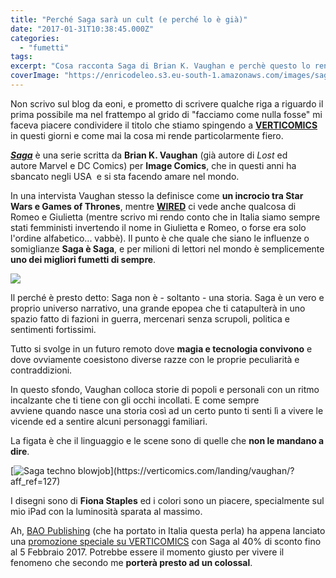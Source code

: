 ```yaml
---
title: "Perché Saga sarà un cult (e perché lo è già)"
date: "2017-01-31T10:38:45.000Z"
categories:
  - "fumetti"
tags:
excerpt: "Cosa racconta Saga di Brian K. Vaughan e perchè questo lo rende un cult che sarà conosciuto anche ai nostri figli."
coverImage: "https://enricodeleo.s3.eu-south-1.amazonaws.com/images/saga-fighters.jpg"
---
```


Non scrivo sul blog da eoni, e prometto di scrivere qualche riga a riguardo il prima possibile ma nel frattempo al grido di "facciamo come nulla fosse" mi faceva piacere condividere il titolo che stiamo spingendo a [**VERTICOMICS**](https://verticomics.com/what/?aff_ref=127) in questi giorni e come mai la cosa mi rende particolarmente fiero.

[**_Saga_**](https://verticomics.com/landing/vaughan/?aff_ref=127) è una serie scritta da **Brian K. Vaughan** (già autore di _Lost_ ed autore Marvel e DC Comics) per **Image Comics**, che in questi anni ha sbancato negli USA  e si sta facendo amare nel mondo.

In una intervista Vaughan stesso la definisce come **un incrocio tra Star Wars e Games of Thrones**, mentre [**WIRED**](https://www.wired.it/play/fumetti/2016/07/26/saga-fumetto-star-wars-romeo-giulietta/) ci vede anche qualcosa di Romeo e Giulietta (mentre scrivo mi rendo conto che in Italia siamo sempre stati femministi invertendo il nome in Giulietta e Romeo, o forse era solo l'ordine alfabetico... vabbè). Il punto è che quale che siano le influenze o somiglianze **Saga è Saga**, e per milioni di lettori nel mondo è semplicemente **uno dei migliori fumetti di sempre**.

![](https://enricodeleo.s3.eu-south-1.amazonaws.com/uploads/2017/01/saga-fighters.jpg")

Il perché è presto detto: Saga non è - soltanto - una storia. Saga è un vero e proprio universo narrativo, una grande epopea che ti catapulterà in uno spazio fatto di fazioni in guerra, mercenari senza scrupoli, politica e sentimenti fortissimi.

Tutto si svolge in un futuro remoto dove **magia e tecnologia convivono** e dove ovviamente coesistono diverse razze con le proprie peculiarità e contraddizioni.

In questo sfondo, Vaughan colloca storie di popoli e personali con un ritmo incalzante che ti tiene con gli occhi incollati. E come sempre avviene quando nasce una storia così ad un certo punto ti senti lì a vivere le vicende ed a sentire alcuni personaggi familiari.

La figata è che il linguaggio e le scene sono di quelle che **non le mandano a dire**.

[![Saga techno blowjob](https://enricodeleo.s3.eu-south-1.amazonaws.com/uploads/2017/01/blowjob-saga-1024x616.jpg")](https://verticomics.com/landing/vaughan/?aff_ref=127)

I disegni sono di **Fiona Staples** ed i colori sono un piacere, specialmente sul mio iPad con la luminosità sparata al massimo.

Ah, [BAO Publishing](http://www.baopublishing.it/) (che ha portato in Italia questa perla) ha appena lanciato una [promozione speciale su VERTICOMICS](https://verticomics.com/landing/vaughan/?aff_ref=127) con Saga al 40% di sconto fino al 5 Febbraio 2017. Potrebbe essere il momento giusto per vivere il fenomeno che secondo me **porterà presto ad un colossal**.
